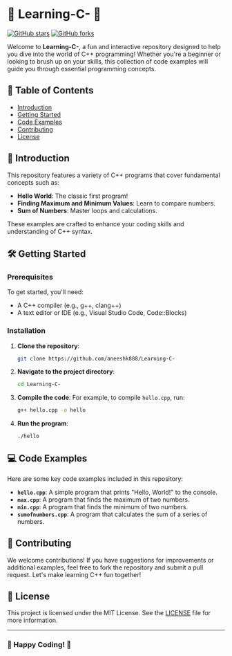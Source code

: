 # 🌟 Learning-C- 🌟

[![GitHub stars](https://img.shields.io/github/stars/aneeshk888/Learning-C-.svg?style=social)](https://github.com/aneeshk888/Learning-C-) 
[![GitHub forks](https://img.shields.io/github/forks/aneeshk888/Learning-C-.svg?style=social)](https://github.com/aneeshk888/Learning-C-)

Welcome to **Learning-C-**, a fun and interactive repository designed to help you dive into the world of C++ programming! Whether you're a beginner or looking to brush up on your skills, this collection of code examples will guide you through essential programming concepts.

## 🚀 Table of Contents
- [Introduction](#introduction)
- [Getting Started](#getting-started)
- [Code Examples](#code-examples)
- [Contributing](#contributing)
- [License](#license)

## 📝 Introduction

This repository features a variety of C++ programs that cover fundamental concepts such as:
- **Hello World**: The classic first program!
- **Finding Maximum and Minimum Values**: Learn to compare numbers.
- **Sum of Numbers**: Master loops and calculations.

These examples are crafted to enhance your coding skills and understanding of C++ syntax.

## 🛠️ Getting Started

### Prerequisites
To get started, you'll need:
- A C++ compiler (e.g., g++, clang++)
- A text editor or IDE (e.g., Visual Studio Code, Code::Blocks)

### Installation
1. **Clone the repository**:
   ```bash
   git clone https://github.com/aneeshk888/Learning-C-
   ```
2. **Navigate to the project directory**:
   ```bash
   cd Learning-C-
   ```

3. **Compile the code**:
   For example, to compile `hello.cpp`, run:
   ```bash
   g++ hello.cpp -o hello
   ```

4. **Run the program**:
   ```bash
   ./hello
   ```

## 💻 Code Examples

Here are some key code examples included in this repository:

- **`hello.cpp`**: A simple program that prints "Hello, World!" to the console.
- **`max.cpp`**: A program that finds the maximum of two numbers.
- **`min.cpp`**: A program that finds the minimum of two numbers.
- **`sumofnumbers.cpp`**: A program that calculates the sum of a series of numbers.

## 🤝 Contributing

We welcome contributions! If you have suggestions for improvements or additional examples, feel free to fork the repository and submit a pull request. Let's make learning C++ fun together!

## 📄 License

This project is licensed under the MIT License. See the [LICENSE](LICENSE) file for more information.

---

### 🎉 Happy Coding! 🎉
